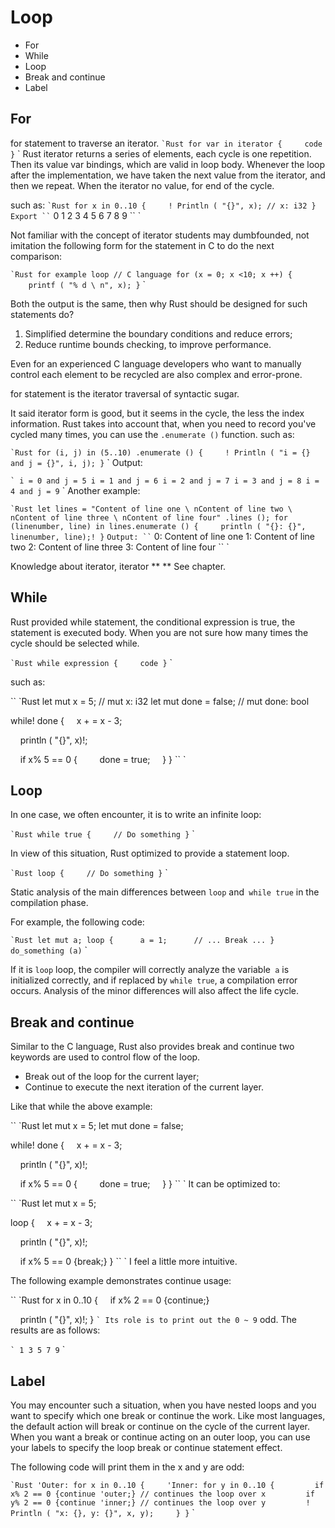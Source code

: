 # Loop

- For
- While
- Loop
- Break and continue
- Label


## For

for statement to traverse an iterator.
`` `Rust
for var in iterator {
    code
}
`` `
Rust iterator returns a series of elements, each cycle is one repetition. Then its value var bindings, which are valid in loop body. Whenever the loop after the implementation, we have taken the next value from the iterator, and then we repeat. When the iterator no value, for end of the cycle.

such as:
`` `Rust
for x in 0..10 {
    ! Println ( "{}", x); // x: i32
}
`` `
Export
`` `
0
1
2
3
4
5
6
7
8
9
`` `

Not familiar with the concept of iterator students may dumbfounded, not imitation the following form for the statement in C to do the next comparison:

`` `Rust
for example loop // C language
for (x = 0; x <10; x ++) {
    printf ( "% d \ n", x);
}
`` `

Both the output is the same, then why Rust should be designed for such statements do?

1. Simplified determine the boundary conditions and reduce errors;
2. Reduce runtime bounds checking, to improve performance.

Even for an experienced C language developers who want to manually control each element to be recycled are also complex and error-prone.

for statement is the iterator traversal of syntactic sugar.

It said iterator form is good, but it seems in the cycle, the less the index information. Rust takes into account that, when you need to record you've cycled many times, you can use the `.enumerate ()` function. such as:

`` `Rust
for (i, j) in (5..10) .enumerate () {
    ! Println ( "i = {} and j = {}", i, j);
}
`` `
Output:

`` `
i = 0 and j = 5
i = 1 and j = 6
i = 2 and j = 7
i = 3 and j = 8
i = 4 and j = 9
`` `
Another example:

`` `Rust
let lines = "Content of line one \ nContent of line two \ nContent of line three \ nContent of line four" .lines ();
for (linenumber, line) in lines.enumerate () {
    println ( "{}: {}", linenumber, line);!
}
`` `
Output:
`` `
0: Content of line one
1: Content of line two
2: Content of line three
3: Content of line four
`` `

Knowledge about iterator, iterator ** ** See chapter.

## While

Rust provided while statement, the conditional expression is true, the statement is executed body. When you are not sure how many times the cycle should be selected while.

`` `Rust
while expression {
    code
}
`` `

such as:

`` `Rust
let mut x = 5; // mut x: i32
let mut done = false; // mut done: bool

while! done {
    x + = x - 3;

    println ( "{}", x)!;

    if x% 5 == 0 {
        done = true;
    }
}
`` `

## Loop

In one case, we often encounter, it is to write an infinite loop:

`` `Rust
while true {
    // Do something
}
`` `

In view of this situation, Rust optimized to provide a statement loop.

`` `Rust
loop {
    // Do something
}
`` `

Static analysis of the main differences between `loop` and` while true` in the compilation phase.

For example, the following code:

`` `Rust
let mut a;
loop {
     a = 1;
     // ... Break ...
}
do_something (a)
`` `

If it is `loop` loop, the compiler will correctly analyze the variable` a` is initialized correctly, and if replaced by `while true`, a compilation error occurs. Analysis of the minor differences will also affect the life cycle.

## Break and continue

Similar to the C language, Rust also provides break and continue two keywords are used to control flow of the loop.

- Break out of the loop for the current layer;
- Continue to execute the next iteration of the current layer.

Like that while the above example:

`` `Rust
let mut x = 5;
let mut done = false;

while! done {
    x + = x - 3;

    println ( "{}", x)!;

    if x% 5 == 0 {
        done = true;
    }
}
`` `
It can be optimized to:

`` `Rust
let mut x = 5;

loop {
    x + = x - 3;

    println ( "{}", x)!;

    if x% 5 == 0 {break;}
}
`` `
I feel a little more intuitive.

The following example demonstrates continue usage:

`` `Rust
for x in 0..10 {
    if x% 2 == 0 {continue;}

    println ( "{}", x)!;
}
`` `
Its role is to print out the 0 ~ 9 `` odd. The results are as follows:

`` `
1
3
5
7
9
`` `

## Label

You may encounter such a situation, when you have nested loops and you want to specify which one break or continue the work. Like most languages, the default action will break or continue on the cycle of the current layer. When you want a break or continue acting on an outer loop, you can use your labels to specify the loop break or continue statement effect.

The following code will print them in the x and y are odd:

`` `Rust
'Outer: for x in 0..10 {
    'Inner: for y in 0..10 {
        if x% 2 == 0 {continue 'outer;} // continues the loop over x
        if y% 2 == 0 {continue 'inner;} // continues the loop over y
        ! Println ( "x: {}, y: {}", x, y);
    }
}
`` `
